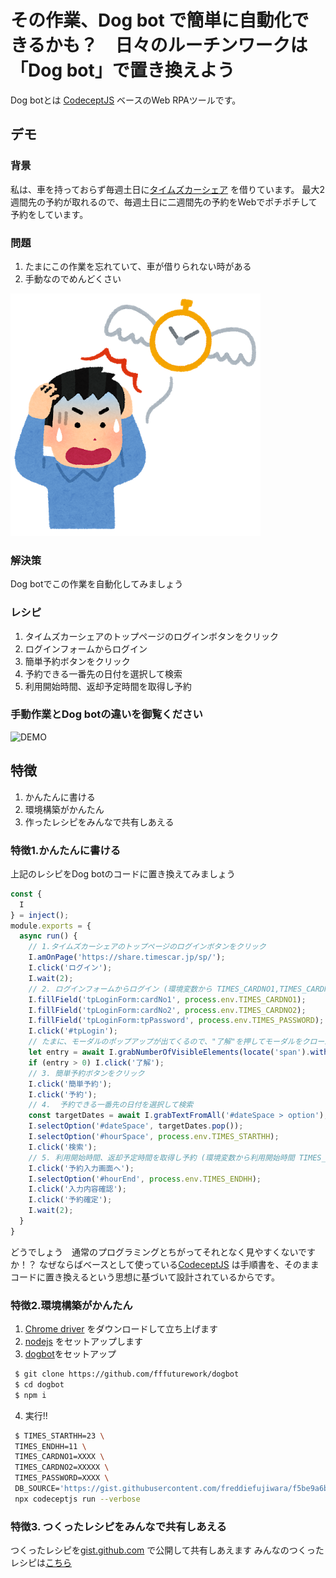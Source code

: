 # その作業、Dog bot で簡単に自動化できるかも？　日々のルーチンワークは「Dog bot」で置き換えよう

Dog botとは [CodeceptJS](https://codecept.io/) ベースのWeb RPAツールです。

## デモ
### 背景
私は、車を持っておらず毎週土日に[タイムズカーシェア](https://share.timescar.jp/) を借りています。
最大2週間先の予約が取れるので、毎週土日に二週間先の予約をWebでポチポチして予約をしています。

### 問題
1. たまにこの作業を忘れていて、車が借りられない時がある
2. 手動なのでめんどくさい

![JIKAN_TOBU_MAN](./images/jikan_tobu_man.png)


### 解決策
Dog botでこの作業を自動化してみましょう

### レシピ
1. タイムズカーシェアのトップページのログインボタンをクリック
2. ログインフォームからログイン
3. 簡単予約ボタンをクリック
4. 予約できる一番先の日付を選択して検索
5. 利用開始時間、返却予定時間を取得し予約

### 手動作業とDog botの違いを御覧ください

![DEMO](./images/demo.gif)


## 特徴
1. かんたんに書ける
2. 環境構築がかんたん
3. 作ったレシピをみんなで共有しあえる

### 特徴1.かんたんに書ける

上記のレシピをDog botのコードに置き換えてみましょう

```JavaScript
const {
  I
} = inject();
module.exports = {
  async run() {
    // 1.タイムズカーシェアのトップページのログインボタンをクリック
    I.amOnPage('https://share.timescar.jp/sp/');
    I.click('ログイン');
    I.wait(2);
    // 2. ログインフォームからログイン (環境変数から TIMES_CARDNO1,TIMES_CARDNO2, TIMES_PASSWORD を取得しています)
    I.fillField('tpLoginForm:cardNo1', process.env.TIMES_CARDNO1);
    I.fillField('tpLoginForm:cardNo2', process.env.TIMES_CARDNO2);
    I.fillField('tpLoginForm:tpPassword', process.env.TIMES_PASSWORD);
    I.click('#tpLogin');
    // たまに、モーダルのポップアップが出てくるので、"了解"を押してモーダルをクローズします
    let entry = await I.grabNumberOfVisibleElements(locate('span').withText('了解'));
    if (entry > 0) I.click('了解');
    // 3. 簡単予約ボタンをクリック
    I.click('簡単予約');
    I.click('予約');
    // 4.  予約できる一番先の日付を選択して検索
    const targetDates = await I.grabTextFromAll('#dateSpace > option');
    I.selectOption('#dateSpace', targetDates.pop());
    I.selectOption('#hourSpace', process.env.TIMES_STARTHH);
    I.click('検索');
    // 5. 利用開始時間、返却予定時間を取得し予約 (環境変数から利用開始時間 TIMES_STARTHH 、返却予定時間 TIMES_ENDHH を取得しています)
    I.click('予約入力画面へ');
    I.selectOption('#hourEnd', process.env.TIMES_ENDHH);
    I.click('入力内容確認');
    I.click('予約確定');
    I.wait(2);
  }
}
```

どうでしょう　通常のプログラミングとちがってそれとなく見やすくないですか！？
なぜならばベースとして使っている[CodeceptJS](https://codecept.io/) は手順書を、そのままコードに置き換えるという思想に基づいて設計されているからです。

### 特徴2.環境構築がかんたん

1. [Chrome driver](https://chromedriver.chromium.org/downloads) をダウンロードして立ち上げます
2. [nodejs](https://nodejs.org/ja/download/) をセットアップします
3. [dogbot](https://github.com/fffuturework/dogbot)をセットアップ

```bash
 $ git clone https://github.com/fffuturework/dogbot
 $ cd dogbot
 $ npm i
```
4. 実行!!

```bash
 $ TIMES_STARTHH=23 \
 TIMES_ENDHH=11 \
 TIMES_CARDNO1=XXXX \
 TIMES_CARDNO2=XXXXX \
 TIMES_PASSWORD=XXXX \
 DB_SOURCE='https://gist.githubusercontent.com/freddiefujiwara/f5be9a6b62f123b2c2734ecdf94bd8a4/raw/c207f5c05306e35caf70184c66d0bb933746738e/dogbot-times-holiday-booking.js' \
 npx codeceptjs run --verbose
```

### 特徴3. つくったレシピをみんなで共有しあえる

つくったレシピを[gist.github.com](https://gist.github.com) で公開して共有しあえます
みんなのつくったレシピは[こちら](https://gist.github.com/search?l=JavaScript&o=desc&q=dogbot&s=updated)

